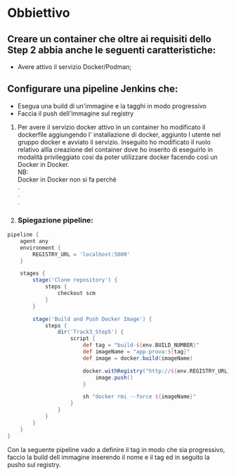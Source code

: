 # Obbiettivo

## Creare un container che oltre ai requisiti dello Step 2 abbia anche le seguenti caratteristiche:
- Avere attivo il servizio Docker/Podman;
## Configurare una pipeline Jenkins che:
- Esegua una build di un'immagine e la tagghi in modo progressivo
- Faccia il push dell'immagine sul registry

1. Per avere il servizio docker attivo in un container ho modificato il dockerflle aggiungendo l' installazione di docker, aggiunto l utente nel gruppo docker e avviato il servizio. Inseguito ho modificato il ruolo relativo allla creazione del container dove ho inserito di eseguirlo in modalità privileggiato cosi da poter utilizzare docker facendo così un Docker in Docker.  
NB:  
Docker in Docker non si fa perchè  
.  
.  
.  
2. ### Spiegazione pipeline:
```groovy
pipeline {
    agent any
    environment {
        REGISTRY_URL = 'localhost:5000'
    }

    stages {
        stage('Clone repository') {
            steps {
                checkout scm
            }
        }

        stage('Build and Push Docker Image') {
            steps {
                dir('Track3_Step5') {
                    script {
                        def tag = "build-${env.BUILD_NUMBER}"
                        def imageName = "app-prova:${tag}"
                        def image = docker.build(imageName)

                        docker.withRegistry("http://${env.REGISTRY_URL}") {
                            image.push()
                        }

                        sh "docker rmi --force ${imageName}"
                    }
                }
            }
        }
    }
}
```
Con la seguente pipeline vado a definire il tag in modo che sia progressivo, faccio la build dell immagine inserendo il nome e il tag ed in seguito la pusho sul registry.